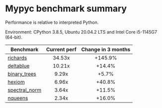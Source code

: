 # Mypyc benchmark summary

Performance is relative to interpreted Python.

Environment: CPython 3.8.5, Ubuntu 20.04.2 LTS and Intel Core i5-1145G7 (64-bit).

| Benchmark | Current perf | Change in 3 months |
| --- | :---: | :---: |
| [richards](benchmarks/richards.md) | 34.53x | +145.9% |
| [deltablue](benchmarks/deltablue.md) | 10.21x | +14.4% |
| [binary_trees](benchmarks/binary_trees.md) | 9.29x | +5.7% |
| [hexiom](benchmarks/hexiom.md) | 6.96x | +40.8% |
| [spectral_norm](benchmarks/spectral_norm.md) | 3.64x | +11.5% |
| [nqueens](benchmarks/nqueens.md) | 2.34x | +16.0% |
